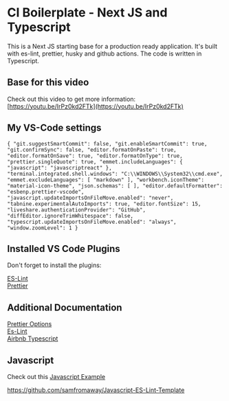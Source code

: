 # CI Boilerplate - Next JS and Typescript

This is a Next JS starting base for a production ready application. It's built with es-lint, prettier, husky and github actions. The code is written in Typescript.

## Base for this video
Check out this video to get more information: [https://youtu.be/IrPz0kd2FTk](https://youtu.be/IrPz0kd2FTk)

## My VS-Code settings

`{
    "git.suggestSmartCommit": false,
    "git.enableSmartCommit": true,
    "git.confirmSync": false,
    "editor.formatOnPaste": true,
    "editor.formatOnSave": true,
    "editor.formatOnType": true,
    "prettier.singleQuote": true,
    "emmet.includeLanguages": {
        "javascript": "javascriptreact"
    },
    "terminal.integrated.shell.windows": "C:\\WINDOWS\\System32\\cmd.exe",
    "emmet.excludeLanguages": [
        "markdown"
    ],
    "workbench.iconTheme": "material-icon-theme",
    "json.schemas": [
    ],
    "editor.defaultFormatter": "esbenp.prettier-vscode",
    "javascript.updateImportsOnFileMove.enabled": "never",
    "tabnine.experimentalAutoImports": true,
    "editor.fontSize": 15,
    "liveshare.authenticationProvider": "GitHub",
    "diffEditor.ignoreTrimWhitespace": false,
    "typescript.updateImportsOnFileMove.enabled": "always",
    "window.zoomLevel": 1
}`

## Installed VS Code Plugins
Don't forget to install the plugins:

[ES-Lint](https://marketplace.visualstudio.com/items?itemName=dbaeumer.vscode-eslint) <br/>
[Prettier](https://marketplace.visualstudio.com/items?itemName=esbenp.prettier-vscode)

## Additional Documentation
[Prettier Options](https://prettier.io/docs/en/options.html) <br/>
[Es-Lint](https://eslint.org/docs/user-guide/getting-started) <br/>
[Airbnb Typescript](https://www.npmjs.com/package/eslint-config-airbnb-typescript)

## Javascript
Check out this [Javascript Example](https://github.com/samfromaway/Javascript-ES-Lint-Template)

https://github.com/samfromaway/Javascript-ES-Lint-Template
